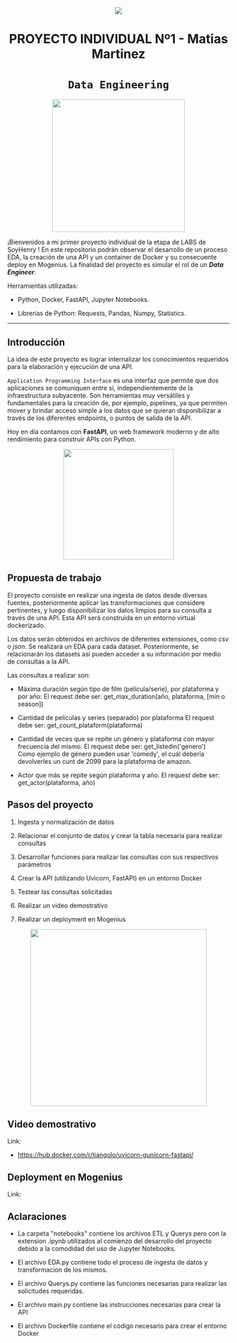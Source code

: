 <p align=center><img src=https://d31uz8lwfmyn8g.cloudfront.net/Assets/logo-henry-white-lg.png><p>

# <h1 align=center> **PROYECTO INDIVIDUAL Nº1 - Matias Martinez** </h1>

# <h1 align=center>**`Data Engineering`**</h1>

<p align="center">
<img src="[[https://www.google.com/url?sa=i&url=https%3A%2F%2Fmorioh.com%2Fp%2Fe8d81910885d&psig=AOvVaw21_uEiqd-XHm75Iqr5wVlT&ust=1670647152569000&source=images&cd=vfe&ved=0CBAQjRxqFwoTCMiwmeLb6_sCFQAAAAAdAAAAABAJ](https://www.google.com/url?sa=i&url=https%3A%2F%2Fwww.dataversity.net%2Fwant-data-engineer%2F&psig=AOvVaw0b5MTclr5HuKSfnvJ0gwR2&ust=1670647438406000&source=images&cd=vfe&ved=0CBAQjRxqFwoTCMDm1urc6_sCFQAAAAAdAAAAABAE)](https://onlinedegrees.sandiego.edu/wp-content/uploads/2022/01/how-to-become-a-data-engineer.jpg)"  height=300>
</p>

¡Bienvenidos a mi primer proyecto individual de la etapa de LABS de SoyHenry ! En este repositorio podrán observar el desarrollo de un proceso EDA, la creación de una API y un container de Docker y su consecuente deploy en Mogenius. La finalidad del proyecto es simular el rol de un ***Data Engineer***.


Herramientas utilizadas:

+ Python, Docker, FastAPI, Jupyter Notebooks.

+ Librerias de Python: Requests, Pandas, Numpy, Statistics.
<hr> 

## **Introducción**

La idea de este proyecto es lograr internalizar los conocimientos requeridos para la elaboración y ejecución de una API.

`Application Programming Interface` es una interfaz que permite que dos aplicaciones se comuniquen entre sí, independientemente de la infraestructura subyacente. Son herramientas muy versátiles y fundamentales para la creación de, por ejemplo, pipelines, ya que permiten mover y brindar acceso simple a los datos que se quieran disponibilizar a través de los diferentes endpoints, o puntos de salida de la API.

Hoy en día contamos con **FastAPI**, un web framework moderno y de alto rendimiento para construir APIs con Python.
<p align=center>
<img src = 'https://i.ibb.co/9t3dD7D/blog-zenvia-imagens-3.png' height=250><p>

## **Propuesta de trabajo**

El proyecto consiste en realizar una ingesta de datos desde diversas fuentes, posteriormente aplicar las transformaciones que considere pertinentes, y luego disponibilizar los datos limpios para su consulta a través de una API. Esta API será construida en un entorno virtual dockerizado.

Los datos serán obtenidos en archivos de diferentes extensiones, como *csv* o *json*. Se realizará un EDA para cada dataset. Posteriormente, se relacionarán los datasets así pueden acceder a su información por medio de consultas a la API.

Las consultas a realizar son:

+ Máxima duración según tipo de film (película/serie), por plataforma y por año:
    El request debe ser: get_max_duration(año, plataforma, [min o season])

+ Cantidad de películas y series (separado) por plataforma
    El request debe ser: get_count_plataform(plataforma)  
  
+ Cantidad de veces que se repite un género y plataforma con mayor frecuencia del mismo.
    El request debe ser: get_listedin('genero')  
    Como ejemplo de género pueden usar 'comedy', el cuál deberia devolverles un cunt de 2099 para la plataforma de amazon.

+ Actor que más se repite según plataforma y año.
  El request debe ser: get_actor(plataforma, año)

## **Pasos del proyecto**

1. Ingesta y normalización de datos

2. Relacionar el conjunto de datos y crear la tabla necesaria para realizar consultas

3. Desarrollar funciones para realizar las consultas con sus respectivos parámetros

4. Crear la API (utilizando Uvicorn, FastAPI) en un entorno Docker

5. Testear las consultas solicitadas

6. Realizar un video demostrativo

7. Realizar un deployment en Mogenius

<p align=center>
<img src = 'https://i.postimg.cc/2SwvnTcw/Sin-t-tulo.png' height = 400></p>

## **Video demostrativo**

Link: 

+ https://hub.docker.com/r/tiangolo/uvicorn-gunicorn-fastapi/

## **Deployment en Mogenius**

Link: 

## **Aclaraciones**

+ La carpeta "notebooks" contiene los archivos ETL y Querys pero con la extension .ipynb utilizados al comienzo del desarrollo del proyecto debido a la comodidad del uso de Jupyter Notebooks.

+ El archivo EDA.py contiene todo el proceso de ingesta de datos y transformacion de los mismos.

+ El archivo Querys.py contiene las funciones necesarias para realizar las solicitudes requeridas.

+ El archivo main.py contiene las instrucciones necesarias para crear la API

+ El archivo Dockerfile contiene el código necesario para crear el entorno Docker

